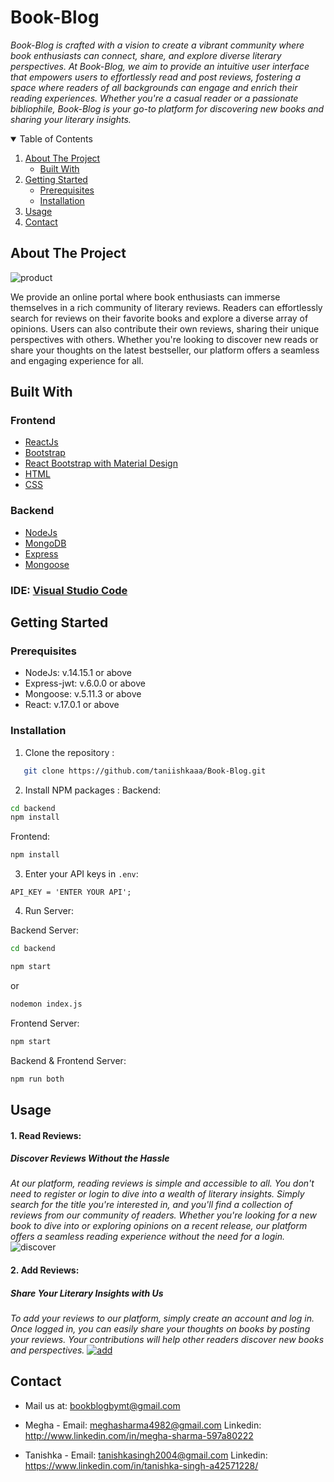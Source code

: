 # Book-Blog

_Book-Blog is crafted with a vision to create a vibrant community where book enthusiasts can connect, share, and explore diverse literary perspectives. At Book-Blog, we aim to provide an intuitive user interface that empowers users to effortlessly read and post reviews, fostering a space where readers of all backgrounds can engage and enrich their reading experiences. Whether you're a casual reader or a passionate bibliophile, Book-Blog is your go-to platform for discovering new books and sharing your literary insights._

<details open="open">
  <summary>Table of Contents</summary>
  <ol>
    <li>
      <a href="#about-the-project">About The Project</a>
      <ul>
        <li><a href="#built-with">Built With</a></li>
      </ul>
    </li>
    <li>
      <a href="#getting-started">Getting Started</a>
      <ul>
        <li><a href="#prerequisites">Prerequisites</a></li>
        <li><a href="#installation">Installation</a></li>
      </ul>
    </li>
    <li><a href="#usage">Usage</a></li>
    <li><a href="#contact">Contact</a></li>
  </ol>
</details>

## About The Project

![product](https://imgur.com/YtUejWO.gif)

We provide an online portal where book enthusiasts can immerse themselves in a rich community of literary reviews. Readers can effortlessly search for reviews on their favorite books and explore a diverse array of opinions. Users can also contribute their own reviews, sharing their unique perspectives with others. Whether you're looking to discover new reads or share your thoughts on the latest bestseller, our platform offers a seamless and engaging experience for all.

## Built With

### Frontend

- [ReactJs](https://reactjs.org/docs/getting-started.html)
- [Bootstrap](https://getbootstrap.com/docs/4.1/getting-started/introduction/)
- [React Bootstrap with Material Design](https://mdbootstrap.com/docs/react/)
- [HTML](https://www.w3schools.com/TAGS/default.ASP)
- [CSS](https://devdocs.io/css/)

### Backend

- [NodeJs](https://nodejs.org/en/docs/)
- [MongoDB](https://docs.mongodb.com/)
- [Express](http://expressjs.com/en/api.html)
- [Mongoose](https://mongoosejs.com/docs/api.html)

### IDE: [Visual Studio Code](https://code.visualstudio.com/)

## Getting Started

### Prerequisites

- NodeJs: v.14.15.1 or above
- Express-jwt: v.6.0.0 or above
- Mongoose: v.5.11.3 or above
- React: v.17.0.1 or above

### Installation

1. Clone the repository :

```sh
   git clone https://github.com/taniishkaaa/Book-Blog.git
```

2. Install NPM packages :
   Backend:

```sh
cd backend
npm install
```

Frontend:

```sh
npm install
```

3. Enter your API keys in `.env`:

```
API_KEY = 'ENTER YOUR API';
```

4. Run Server:

Backend Server:

```sh
cd backend
```

```sh
npm start
```

or

```sh
nodemon index.js
```

Frontend Server:

```sh
npm start
```

Backend & Frontend Server:

```sh
npm run both
```

## Usage

#### 1. Read Reviews:

##### Discover Reviews Without the Hassle

_At our platform, reading reviews is simple and accessible to all. You don't need to register or login to dive into a wealth of literary insights. Simply search for the title you're interested in, and you'll find a collection of reviews from our community of readers. Whether you're looking for a new book to dive into or exploring opinions on a recent release, our platform offers a seamless reading experience without the need for a login._
![discover](https://imgur.com/Q738DNE.gif)

#### 2. Add Reviews:

##### Share Your Literary Insights with Us

_To add your reviews to our platform, simply create an account and log in. Once logged in, you can easily share your thoughts on books by posting your reviews. Your contributions will help other readers discover new books and perspectives._
[![add](https://postimage.me/images/2024/07/04/add.png)](https://postimage.me/image/add.y7vOw)

## Contact

- Mail us at: bookblogbymt@gmail.com

- Megha -
  Email: meghasharma4982@gmail.com
  Linkedin: http://www.linkedin.com/in/megha-sharma-597a80222

- Tanishka -
  Email: tanishkasingh2004@gmail.com
  Linkedin: https://www.linkedin.com/in/tanishka-singh-a42571228/
